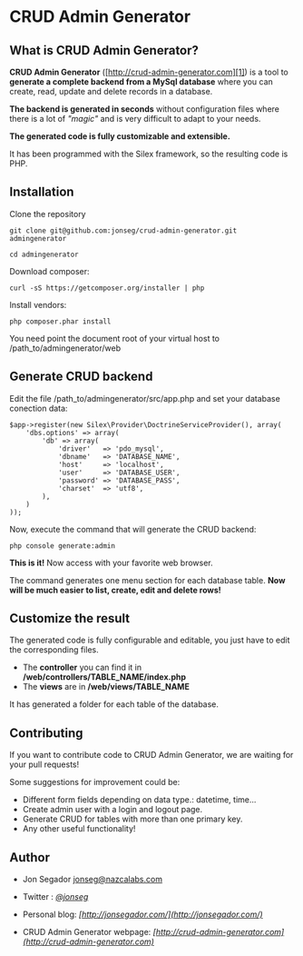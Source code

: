CRUD Admin Generator
===================

What is CRUD Admin Generator?
-----------------------------

**CRUD Admin Generator** ([http://crud-admin-generator.com][1]) is a tool to **generate a complete backend from a MySql database** where you can create, read, update and delete records in a database. 

**The backend is generated in seconds** without configuration files where there is a lot of *"magic"* and is very difficult to adapt to your needs. 

**The generated code is fully customizable and extensible.**

It has been programmed with the Silex framework, so the resulting code is PHP.


Installation
------------

Clone the repository

    git clone git@github.com:jonseg/crud-admin-generator.git admingenerator

    cd admingenerator

Download composer:

    curl -sS https://getcomposer.org/installer | php

Install vendors:

    php composer.phar install

You need point the document root of your virtual host to /path_to/admingenerator/web


Generate CRUD backend
---------------------

Edit the file /path_to/admingenerator/src/app.php and set your database conection data:

    $app->register(new Silex\Provider\DoctrineServiceProvider(), array(
        'dbs.options' => array(
            'db' => array(
                'driver'   => 'pdo_mysql',
                'dbname'   => 'DATABASE_NAME',
                'host'     => 'localhost',
                'user'     => 'DATABASE_USER',
                'password' => 'DATABASE_PASS',
                'charset'  => 'utf8',
            ),
        )
    ));


Now, execute the command that will generate the CRUD backend:

    php console generate:admin

**This is it!** Now access with your favorite web browser.


The command generates one menu section for each database table. **Now will be much easier to list, create, edit and delete rows!**


Customize the result
--------------------

The generated code is fully configurable and editable, you just have to edit the corresponding files.

 - The **controller** you can find it in **/web/controllers/TABLE_NAME/index.php**
 - The **views** are in **/web/views/TABLE_NAME**

It has generated a folder for each table of the database.


Contributing
------------

If you want to contribute code to CRUD Admin Generator, we are waiting for your pull requests!

Some suggestions for improvement could be:

 - Different form fields depending on data type.: datetime, time...
 - Create admin user with a login and logout page.
 - Generate CRUD for tables with more than one primary key.
 - Any other useful functionality!

Author
------

* Jon Segador <jonseg@nazcalabs.com>
* Twitter : *[@jonseg](https://twitter.com/jonseg)*
* Personal blog: *[http://jonsegador.com/](http://jonsegador.com/)*
* CRUD Admin Generator webpage: *[http://crud-admin-generator.com](http://crud-admin-generator.com)*


  [1]: http://crud-admin-generator.com